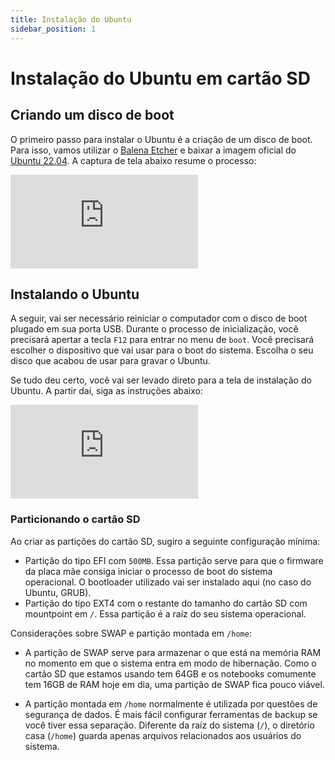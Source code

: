 ```yaml
---
title: Instalação do Ubuntu
sidebar_position: 1
---
```


# Instalação do Ubuntu em cartão SD

## Criando um disco de boot

O primeiro passo para instalar o Ubuntu é a criação de um disco de boot.
Para isso, vamos utilizar o [Balena Etcher](https://etcher.balena.io/) e baixar
a imagem oficial do [Ubuntu 22.04](https://releases.ubuntu.com/22.04.3/ubuntu-22.04.3-desktop-amd64.iso).
A captura de tela abaixo resume o processo:

<div style={{ textAlign: 'center' }}>
    <iframe 
        style={{
            display: 'block',
            margin: 'auto',
            width: '100%',
            height: '50vh',
        }}
        src="https://www.youtube.com/embed/XePk0-KYkrg"
        frameborder="0" 
        allowFullScreen>
    </iframe>
</div>

## Instalando o Ubuntu

A seguir, vai ser necessário reiniciar o computador com o disco de boot plugado
em sua porta USB. Durante o processo de inicialização, você precisará apertar a 
tecla `F12` para entrar no menu de `boot`. Você precisará escolher o dispositivo
que vai usar para o boot do sistema. Escolha o seu disco que acabou de usar para
gravar o Ubuntu.

Se tudo deu certo, você vai ser levado direto para a tela de instalação do 
Ubuntu. A partir daí, siga as instruções abaixo:

<div style={{ textAlign: 'center' }}>
    <iframe 
        style={{
            display: 'block',
            margin: 'auto',
            width: '100%',
            height: '50vh',
        }}
        src="https://www.youtube.com/embed/qMEGwP0PqTk" 
        frameborder="0" 
        allowFullScreen>
    </iframe>
</div>

### Particionando o cartão SD 

Ao criar as partições do cartão SD, sugiro a seguinte configuração mínima:

* Partição do tipo EFI com `500MB`. Essa partição serve para que o firmware da 
placa mãe consiga iniciar o processo de boot do sistema operacional. O bootloader 
utilizado vai ser instalado aqui (no caso do Ubuntu, GRUB).
* Partição do tipo EXT4 com o restante do tamanho do cartão SD com mountpoint 
em `/`. Essa partição é a raíz do seu sistema operacional.

Considerações sobre SWAP e partição montada em `/home`:

* A partição de SWAP serve para armazenar o que está na memória RAM no momento 
em que o sistema entra em modo de hibernação. Como o cartão SD que estamos 
usando tem 64GB e os notebooks comumente tem 16GB de RAM hoje em dia, uma partição 
de SWAP fica pouco viável.

* A partição montada em `/home` normalmente é utilizada por questões de segurança 
de dados. É mais fácil configurar ferramentas de backup se você tiver essa separação.
Diferente da raíz do sistema (`/`), o diretório casa (`/home`) guarda apenas arquivos
relacionados aos usuários do sistema.

